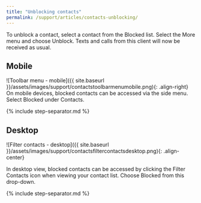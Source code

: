 ```yaml
---
title: "Unblocking contacts"
permalink: /support/articles/contacts-unblocking/
---
```


To unblock a contact, select a contact from the Blocked list. Select the More menu and choose Unblock. Texts and calls from this client will now be received as usual.

## Mobile

![Toolbar menu - mobile]({{ site.baseurl }}/assets/images/support/contactstoolbarmenumobile.png){: .align-right} On mobile devices, blocked contacts can be accessed via the side menu. Select Blocked under Contacts.

{% include step-separator.md %}

## Desktop

![Filter contacts - desktop]({{ site.baseurl }}/assets/images/support/contactsfiltercontactsdesktop.png){: .align-center}

In desktop view, blocked contacts can be accessed by clicking the Filter Contacts icon when viewing your contact list. Choose Blocked from this drop-down.

{% include step-separator.md %}
